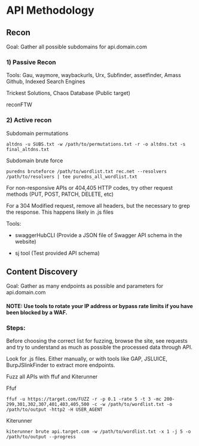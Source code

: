 # API Methodology

## Recon

Goal: Gather all possible subdomains for api.domain.com

### 1) Passive Recon

Tools: Gau, waymore, waybackurls, Urx, Subfinder, assetfinder, Amass
Github, Indexed Search Engines

Trickest Solutions, Chaos Database (Public target)

reconFTW

### 2) Active recon

Subdomain permutations

    altdns -u SUBS.txt -w /path/to/permutations.txt -r -o altdns.txt -s final_altdns.txt

Subdomain brute force

    puredns bruteforce /path/to/wordlist.txt rec.net --resolvers /path/to/resolvers | tee puredns_all_wordlist.txt


For non-responsive APIs or 404,405 HTTP codes, try other request methods (PUT, POST, PATCH, DELETE, etc)

For a 304 Modified request, remove all headers, but the necessary to grep the response. This happens likely in .js files

Tools: 

- swaggerHubCLI (Provide a JSON file of Swagger API schema in the website)

- sj tool (Test provided API schema)

## Content Discovery

Goal: Gather as many endpoints as possible and parameters for api.domain.com

#### NOTE: Use tools to rotate your IP address or bypass rate limits if you have been blocked by a WAF.

### Steps:

Before choosing the correct list for fuzzing, browse the site, see requests and try to understand as much as possible the processed data through API.

Look for .js files. Either manually, or with tools like GAP, JSLUICE, BurpJSlinkFinder to extract more endpoints.

Fuzz all APIs with ffuf and Kiterunner

Ffuf

    ffuf -u https://target.com/FUZZ -r -p 0.1 -rate 5 -t 3 -mc 200-299,301,302,307,401,403,405,500 -c -w /path/to/wordlist.txt -o /path/to/output -http2 -H USER_AGENT

Kiterunner

    kiterunner brute api.target.com -w /path/to/wordlist.txt -x 1 -j 5 -o /path/to/output --progress



